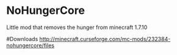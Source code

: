 # NoHungerCore
Little mod that removes the hunger from minecraft 1.7.10

#Downloads
http://minecraft.curseforge.com/mc-mods/232384-nohungercore/files
